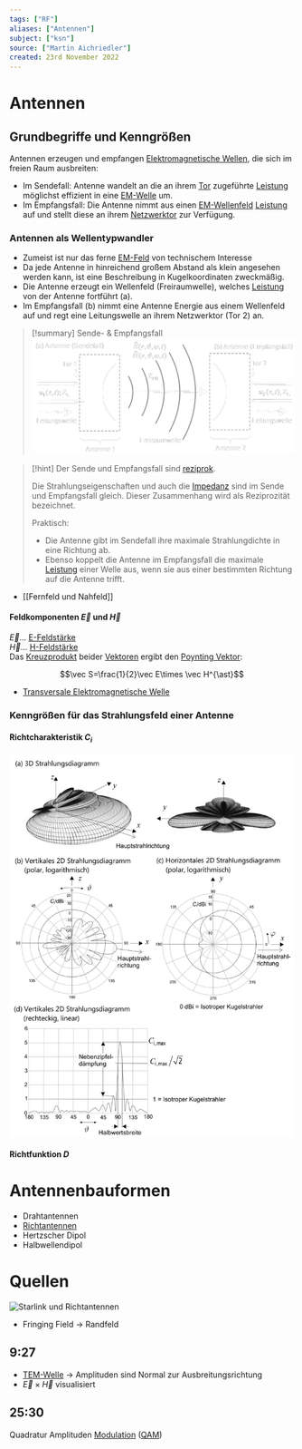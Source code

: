 ```yaml
---
tags: ["RF"]
aliases: ["Antennen"]
subject: ["ksn"]
source: ["Martin Aichriedler"]
created: 23rd November 2022
---
```


# Antennen

## Grundbegriffe und Kenngrößen

Antennen erzeugen und empfangen [Elektromagnetische Wellen](../Physik/Elektromagnetische%20Wellen.md), die sich im freien Raum ausbreiten:
- Im Sendefall: Antenne wandelt an die an ihrem [Tor](Streuparameter.md) zugeführte [Leistung](../Elektrotechnik/elektrische%20Leistung.md) möglichst effizient in eine [EM-Welle](../Physik/Elektromagnetische%20Wellen.md) um.
- Im Empfangsfall: Die Antenne nimmt aus einen [EM-Wellenfeld](../Physik/Elektromagnetische%20Wellen.md) [Leistung](../Elektrotechnik/elektrische%20Leistung.md) auf und stellt diese an ihrem [Netzwerktor](Streuparameter.md) zur Verfügung.

### Antennen als Wellentypwandler

- Zumeist ist nur das ferne [EM-Feld](../Physik/Elektromagnetische%20Wellen.md) von technischem Interesse
- Da jede Antenne in hinreichend großem Abstand als klein angesehen werden kann, ist eine Beschreibung in Kugelkoordinaten zweckmäßig.
- Die Antenne erzeugt ein Wellenfeld (Freiraumwelle), welches [Leistung](../Elektrotechnik/elektrische%20Leistung.md) von der Antenne fortführt (a).
- Im Empfangsfall (b) nimmt eine Antenne Energie aus einem Wellenfeld auf und regt eine Leitungswelle an ihrem Netzwerktor (Tor 2) an.

>[!summary] Sende- & Empfangsfall  
>![](assets/ant_sende_empf.png)

> [!hint] Der Sende und Empfangsfall sind [reziprok](../Index/Reziprok.md).
> 
> Die Strahlungseigenschaften und auch die [Impedanz](../Elektrotechnik/Impedanz.md) sind im Sende und Empfangsfall gleich.
> Dieser Zusammenhang wird als Reziprozität bezeichnet.
> 
> Praktisch:
> - Die Antenne gibt im Sendefall ihre maximale Strahlungdichte in eine Richtung ab.
> - Ebenso koppelt die Antenne im Empfangsfall die maximale [Leistung](../Elektrotechnik/elektrische%20Leistung.md) einer Welle aus, wenn sie aus einer bestimmten Richtung auf die Antenne trifft.

- [[Fernfeld und Nahfeld]]

#### Feldkomponenten $\vec{E}$ und $\vec{H}$

$\vec{E}\dots$ [E-Feldstärke](../Elektrotechnik/elektrisches%20Feld.md#Elektrische%20Feldstärke)  
$\vec{H}\dots$ [H-Feldstärke](../Elektrotechnik/magnetisches%20Feld.md#Magnetisches%20Feld)  
Das [Kreuzprodukt](../Mathematik/Algebra/Vektor.md) beider [Vektoren](../Mathematik/Algebra/Vektor.md) ergibt den [Poynting Vektor](Poynting%20Vektor.md):

$$\vec S=\frac{1}{2}\vec E\times \vec H^{\ast}$$

- [Transversale Elektromagnetische Welle](Transversale%20Elektromagnetische%20Welle.md)

### Kenngrößen für das Strahlungsfeld einer Antenne

#### Richtcharakteristik $C_{i}$

![invert_dark](assets/richtc_graph.png)

#### Richtfunktion $D$


# Antennenbauformen

- Drahtantennen
- [Richtantennen](Richtantennen.md)
- Hertzscher Dipol
- Halbwellendipol

# Quellen

![Starlink und Richtantennen](https://www.youtube.com/embed/qs2QcycggWU)

- Fringing Field -> Randfeld

## 9:27

- [TEM-Welle](Transversale%20Elektromagnetische%20Welle.md) -> Amplituden sind Normal zur Ausbreitungsrichtung
- $\vec E\times\vec H$ visualisiert

## 25:30

Quadratur Amplituden [Modulation](Modulation.md) ([QAM](Quadratur%20Amplituden%20Modulation.md))
